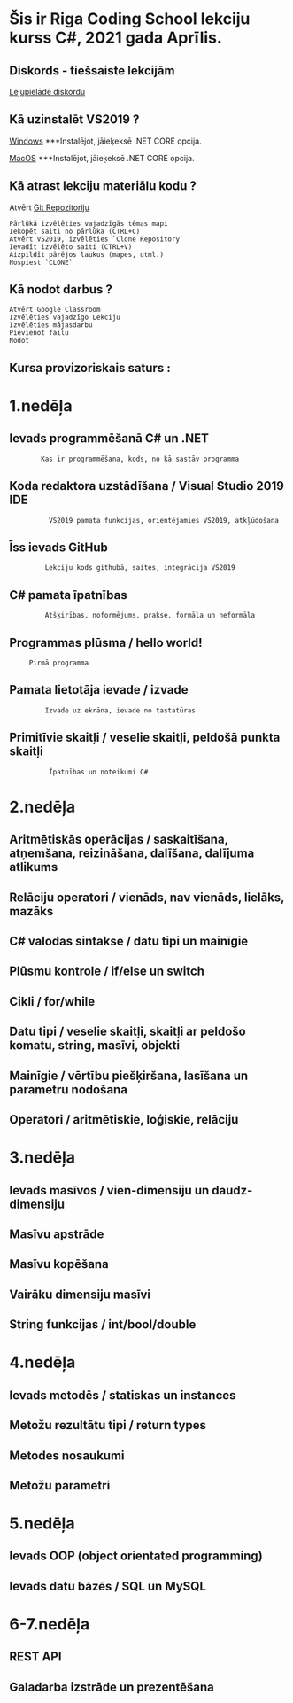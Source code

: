 # Šis ir Riga Coding School lekciju kurss C#, 2021 gada Aprīlis.

## Diskords - tiešsaiste lekcijām
[Lejupielādē diskordu](https://discord.com/download)


## Kā uzinstalēt VS2019 ?
[Windows](https://visualstudio.microsoft.com/thank-you-downloading-visual-studio/?sku=Community&rel=16)
		***Instalējot, jāieķeksē .NET CORE opcija.

[MacOS](https://visualstudio.microsoft.com/thank-you-downloading-visual-studio-mac/?sku=communitymac&rel=16)
		***Instalējot, jāieķeksē .NET CORE opcija.

## Kā atrast lekciju materiālu kodu ?
Atvērt [Git Repozitoriju](https://github.com/hk-rigacoding)

	Pārlūkā izvēlēties vajadzīgās tēmas mapi
	Iekopēt saiti no pārlūka (CTRL+C)
	Atvērt VS2019, izvēlēties `Clone Repository`
	Ievadīt izvēlēto saiti (CTRL+V)
	Aizpildīt pārējos laukus (mapes, utml.)
	Nospiest `CLONE`

## Kā nodot darbus ?	
	Atvērt Google Classroom
	Izvēlēties vajadzīgo Lekciju
	Izvēlēties mājasdarbu
	Pievienot failu
	Nodot


## Kursa provizoriskais saturs :

# 1.nedēļa
## Ievads programmēšanā C# un .NET
			Kas ir programmēšana, kods, no kā sastāv programma 
## Koda redaktora uzstādīšana / Visual Studio 2019 IDE
			  VS2019 pamata funkcijas, orientējamies VS2019, atkļūdošana 
## Īss ievads GitHub
			 Lekciju kods githubā, saites, integrācija VS2019 
## C# pamata īpatnības
			 Atšķirības, noformējums, prakse, formāla un neformāla 
## Programmas plūsma / hello world!
 		 Pirmā programma 
## Pamata lietotāja ievade / izvade
	 		 Izvade uz ekrāna, ievade no tastatūras	
## Primitīvie skaitļi / veselie skaitļi, peldošā punkta skaitļi
			  Īpatnības un noteikumi C#  
# 2.nedēļa

## Aritmētiskās operācijas / saskaitīšana, atņemšana, reizināšana, dalīšana, dalījuma atlikums
## Relāciju operatori / vienāds, nav vienāds, lielāks, mazāks
## C# valodas sintakse / datu tipi un mainīgie
## Plūsmu kontrole / if/else un switch
## Cikli / for/while
## Datu tipi / veselie skaitļi, skaitļi ar peldošo komatu, string, masīvi, objekti
## Mainīgie / vērtību piešķiršana, lasīšana un parametru nodošana
## Operatori / aritmētiskie, loģiskie, relāciju

# 3.nedēļa
## Ievads masīvos / vien-dimensiju un daudz-dimensiju
## Masīvu apstrāde
## Masīvu kopēšana
## Vairāku dimensiju masīvi
## String funkcijas / int/bool/double

# 4.nedēļa
## Ievads metodēs / statiskas un instances
## Metožu rezultātu tipi / return types
## Metodes nosaukumi
## Metožu parametri

# 5.nedēļa
## Ievads OOP (object orientated programming)
## Ievads datu bāzēs / SQL un MySQL

# 6-7.nedēļa
## REST API
## Galadarba izstrāde un prezentēšana

